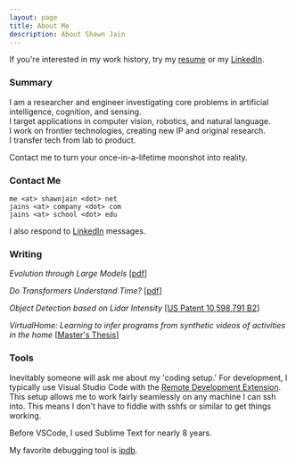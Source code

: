```yaml
---
layout: page
title: About Me
description: About Shawn Jain
---
```


If you're interested in my work history, try my [resume](/assets/resume.pdf) or my [LinkedIn](https://www.linkedin.com/in/jainshawn/).

### Summary
<!-- Travel to exotic lands on my company's private plane. Close deals on groundbreaking technologies. Be interesting to even the smartest people. -->

I am a researcher and engineer investigating core problems in artificial intelligence, cognition, and sensing.
<br>
I target applications in computer vision, robotics, and natural language.
<br>
I work on frontier technologies, creating new IP and original research.
<br>
I transfer tech from lab to product.

Contact me to turn your once-in-a-lifetime moonshot into reality.

### Contact Me

    me <at> shawnjain <dot> net
    jains <at> company <dot> com
    jains <at> school <dot> edu

I also respond to [LinkedIn](https://www.linkedin.com/in/jainshawn/) messages.

### Writing

*Evolution through Large Models* [[pdf](https://arxiv.org/pdf/2206.08896.pdf)]

*Do Transformers Understand Time?* [[pdf](/assets/media/TransformersTime/TransformersTime_EMNLP_style_short.pdf)]

*Object Detection based on Lidar Intensity* [[US Patent 10,598,791 B2](https://patents.google.com/patent/US10598791B2/en?oq=US+Patent+10%2c598%2c791+B2)]

*VirtualHome: Learning to infer programs from synthetic videos of activities in the home* [[Master's Thesis](https://dspace.mit.edu/handle/1721.1/119527)]

### Tools

Inevitably someone will ask me about my 'coding setup.' For development, I typically use Visual Studio Code with the [Remote Development Extension](https://code.visualstudio.com/docs/remote/remote-overview). This setup allows me to work fairly seamlessly on any machine I can ssh into. This means I don't have to fiddle with sshfs or similar to get things working. 

Before VSCode, I used Sublime Text for nearly 8 years.

My favorite debugging tool is [ipdb](https://github.com/gotcha/ipdb).
